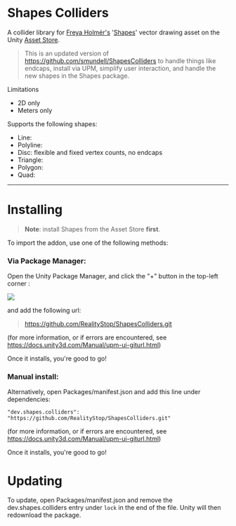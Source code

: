 # Shapes Colliders

A collider library for [Freya Holmér's](https://twitter.com/FreyaHolmer) '[Shapes](https://acegikmo.com/shapes/)' vector drawing asset on the Unity [Asset Store](https://assetstore.unity.com/packages/tools/particles-effects/shapes-173167).  

>This is an updated version of https://github.com/smundell/ShapesColliders to handle things like endcaps, install via UPM, simplify user interaction, and handle the new shapes in the Shapes package.

Limitations
* 2D only
* Meters only

Supports the following shapes:
* Line:
* Polyline: 
* Disc: flexible and fixed vertex counts, no endcaps
* Triangle:
* Polygon:
* Quad:



----------

# Installing

> **Note**: install Shapes from the Asset Store **first**.

To import the addon, use one of the following methods:

### Via Package Manager:

Open the Unity Package Manager, and click the "+" button in the top-left corner :

![](https://imgur.com/v92tiFD.png)

and add the following url:

> https://github.com/RealityStop/ShapesColliders.git


(for more information, or if errors are encountered, see https://docs.unity3d.com/Manual/upm-ui-giturl.html)

Once it installs, you're good to go!



### Manual install:
Alternatively, open Packages/manifest.json and add this line under dependencies:

	"dev.shapes.colliders": "https://github.com/RealityStop/ShapesColliders.git"
	
(for more information, or if errors are encountered, see https://docs.unity3d.com/Manual/upm-ui-giturl.html)
	
Once it installs, you're good to go!


# Updating
To update, open Packages/manifest.json and remove the dev.shapes.colliders entry under `lock` in the end of the file.  Unity will then redownload the package.


